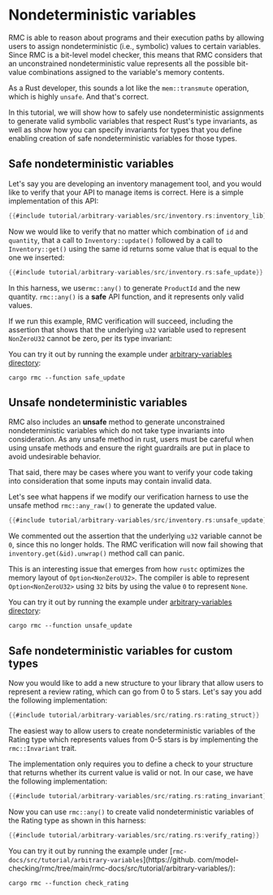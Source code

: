 # Nondeterministic variables

RMC is able to reason about programs and their execution paths by allowing users to assign
nondeterministic (i.e., symbolic) values to  certain variables. Since RMC is a bit-level model checker, this means
that RMC considers that an unconstrained nondeterministic value represents all the possible bit-value combinations
assigned to the variable's memory contents.

As a Rust developer, this sounds a lot like the `mem::transmute` operation, which is highly `unsafe`. And that's correct.

In this tutorial, we will show how to safely use nondeterministic assignments to generate valid symbolic variables
that respect Rust's type invariants, as well as show how you can specify invariants for types that you define enabling
creation of safe nondeterministic variables for those types.

## Safe nondeterministic variables

Let's say you are developing an inventory management tool, and you would like to verify that your API to manage
items is correct. Here is a simple implementation of this API:

```rust
{{#include tutorial/arbitrary-variables/src/inventory.rs:inventory_lib}}
```

Now we would like to verify that no matter which combination of `id` and `quantity`, that a call to
`Inventory::update()` followed by a call to `Inventory::get()` using the same id returns some value that is equal to
the one we inserted:

```rust
{{#include tutorial/arbitrary-variables/src/inventory.rs:safe_update}}
```

In this harness, we use`rmc::any()` to generate `ProductId` and the new quantity. `rmc::any()` is a **safe** API function,
and it represents only valid values.

If we run this example, RMC verification will succeed, including the assertion that shows that the underlying
`u32` variable  used to represent `NonZeroU32` cannot be zero, per its type invariant:

You can try it out by running the example under
[arbitrary-variables directory](https://github.com/model-checking/rmc/tree/main/rmc-docs/src/tutorial/arbitrary-variables/):

```
cargo rmc --function safe_update
```

## Unsafe nondeterministic variables

RMC also includes an **unsafe** method to generate unconstrained nondeterministic variables which do not take type invariants into consideration.
As any unsafe method in rust, users must be careful when using unsafe methods and ensure the right guardrails are
put in place to avoid undesirable behavior.

That said, there may be cases where you want to verify your code taking into consideration that some inputs may
contain invalid data.

Let's see what happens if we modify our verification harness to use the unsafe method `rmc::any_raw()` to generate
the updated value.

```rust
{{#include tutorial/arbitrary-variables/src/inventory.rs:unsafe_update}}
```

We commented out the assertion that the underlying `u32` variable cannot be `0`, since this no longer holds. The RMC
verification will now fail showing that `inventory.get(&id).unwrap()` method call can panic.

This is an interesting issue that emerges from how `rustc` optimizes the memory layout of `Option<NonZeroU32>`. The
compiler is able to represent `Option<NonZeroU32>` using `32` bits by using the value `0` to represent `None`.

You can try it out by running the example under
[arbitrary-variables directory](https://github.com/model-checking/rmc/tree/main/rmc-docs/src/tutorial/arbitrary-variables/):

```
cargo rmc --function unsafe_update
```

## Safe nondeterministic variables for custom types

Now you would like to add a new structure to your library that allow users to represent a review rating, which can
go from 0 to 5 stars. Let's say you add the following implementation:

```rust
{{#include tutorial/arbitrary-variables/src/rating.rs:rating_struct}}
```

The easiest way to allow users to create nondeterministic variables of the Rating type which represents values from
0-5 stars is by implementing the `rmc::Invariant` trait.

The implementation only requires you to define a check to your structure that returns whether its current value is
valid or not. In our case, we have the following implementation:

```rust
{{#include tutorial/arbitrary-variables/src/rating.rs:rating_invariant}}
```

Now you can use `rmc::any()` to create valid nondeterministic variables of the Rating type as shown in this harness:

```rust
{{#include tutorial/arbitrary-variables/src/rating.rs:verify_rating}}
```

You can try it out by running the example under
[`rmc-docs/src/tutorial/arbitrary-variables`](https://github.
com/model-checking/rmc/tree/main/rmc-docs/src/tutorial/arbitrary-variables/):

```
cargo rmc --function check_rating
```
